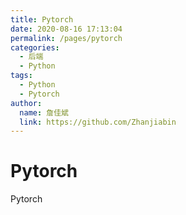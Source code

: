 ```yaml
---
title: Pytorch
date: 2020-08-16 17:13:04
permalink: /pages/pytorch
categories:
  - 后端
  - Python
tags:
  - Python
  - Pytorch
author:
  name: 詹佳斌
  link: https://github.com/Zhanjiabin
---
```

# Pytorch

Pytorch
<!-- more -->
